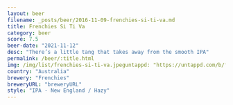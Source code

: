 ```yaml
---
layout: beer
filename: _posts/beer/2016-11-09-frenchies-si-ti-va.md
title: Frenchies Si Ti Va
category: beer
score: 7.5
beer-date: "2021-11-12"
desc: "There’s a little tang that takes away from the smooth IPA"
permalink: /beer/:title.html
img: /img/list/frenchies-si-ti-va.jpeguntappd: "https://untappd.com/b/frenchies-the-cool-kids--si-ti-va/4515389"
country: "Australia"
brewery: "Frenchies"
breweryURL: "breweryURL"
style: "IPA - New England / Hazy"
---
```


